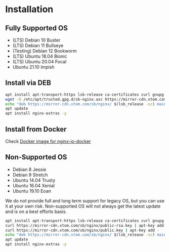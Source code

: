 # Installation

## Fully Supported OS

* (LTS) Debian 10 Buster
* (LTS) Debian 11 Bullseye
* (Testing) Debian 12 Bookworm
* (LTS) Ubuntu 18.04 Bionic
* (LTS) Ubuntu 20.04 Focal
* Ubuntu 21.10 Impish

## Install via DEB

``` sh
apt install apt-transport-https lsb-release ca-certificates curl gnupg -y
wget -O /etc/apt/trusted.gpg.d/sb-nginx.asc https://mirror-cdn.xtom.com/sb/nginx/public.key
echo "deb https://mirror-cdn.xtom.com/sb/nginx/ $(lsb_release -sc) main" > /etc/apt/sources.list.d/sb-nginx.list
apt update
apt install nginx-extras -y
```

## Install from Docker

Check [Docker image for nginx-io-docker](https://github.com/nginx-io/nginx-io-docker)

## Non-Supported OS

* Debian 8 Jessie
* Debian 9 Stretch
* Ubuntu 14.04 Trusty
* Ubuntu 16.04 Xenial
* Ubuntu 19.10 Eoan

We do not provide full and long term support for legacy OS, but you can use it at your own risk. Non-supported OS will not always get the latest update and is on a best efforts basis.

``` sh
apt install apt-transport-https lsb-release ca-certificates curl gnupg -y
curl https://mirror-cdn.xtom.com/sb/nginx/public-rsa.key | apt-key add -
curl https://mirror-cdn.xtom.com/sb/nginx/public.key | apt-key add -
echo "deb https://mirror-cdn.xtom.com/sb/nginx/ $(lsb_release -sc) main" > /etc/apt/sources.list.d/sb-nginx.list
apt update
apt install nginx-extras -y
```
